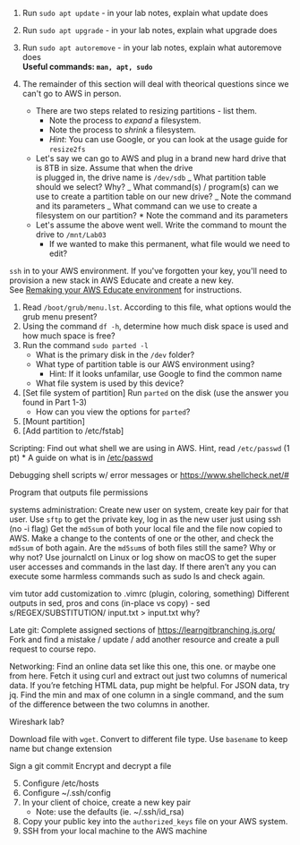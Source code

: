 1. Run `sudo apt update` - in your lab notes, explain what update does
2. Run `sudo apt upgrade` - in your lab notes, explain what upgrade does
3. Run `sudo apt autoremove` - in your lab notes, explain what autoremove does  
   **Useful commands: `man, apt, sudo`**

4. The remainder of this section will deal with theorical questions since we can't go to AWS in person.
   - There are two steps related to resizing partitions - list them.
     - Note the process to _expand_ a filesystem.
     - Note the process to _shrink_ a filesystem.
     - _Hint_: You can use Google, or you can look at the usage guide for `resize2fs`
   - Let's say we can go to AWS and plug in a brand new hard drive that is 8TB in size. Assume that when the drive  
     is plugged in, the drive name is `/dev/sdb`
     _ What partition table should we select? Why?
     _ What command(s) / program(s) can we use to create a partition table on our new drive?
     _ Note the command and its parameters
     _ What command can we use to create a filesystem on our partition? \* Note the command and its parameters
   - Let's assume the above went well. Write the command to mount the drive to `/mnt/Lab03`
     - If we wanted to make this permanent, what file would we need to edit?

`ssh` in to your AWS environment. If you've forgotten your key, you'll need to provision a new stack in AWS Educate and create a new key.  
See [Remaking your AWS Educate environment](../../..) for instructions.

1. Read `/boot/grub/menu.lst`. According to this file, what options would the grub menu present?
2. Using the command `df -h`, determine how much disk space is used and how much space is free?
3. Run the command `sudo parted -l`
   - What is the primary disk in the `/dev` folder?
   - What type of partition table is our AWS environment using?
     - Hint: If it looks unfamilar, use Google to find the common name
   - What file system is used by this device?
4. [Set file system of partition] Run `parted` on the disk (use the answer you found in Part 1-3)
   - How can you view the options for `parted`?
5. [Mount partition]
6. [Add partition to /etc/fstab]

Scripting:
Find out what shell we are using in AWS. Hint, read `/etc/passwd` (1 pt) \* A guide on what is in [/etc/passwd](http://www.linfo.org/etc_passwd.html)

Debugging shell scripts w/ error messages or https://www.shellcheck.net/#

Program that outputs file permissions

systems administration:
Create new user on system, create key pair for that user. Use `sftp` to get the private key, log in as the new user just using ssh (no -i flag)
Get the `md5sum` of both your local file and the file now copied to AWS. Make a change to the contents of one or the other, and check the `md5sum` of both again. Are the `md5sum`s of both files still the same? Why or why not?
Use journalctl on Linux or log show on macOS to get the super user accesses and commands in the last day. If there aren’t any you can execute some harmless commands such as sudo ls and check again.

vim tutor
add customization to .vimrc (plugin, coloring, something)
Different outputs in sed, pros and cons (in-place vs copy) - sed s/REGEX/SUBSTITUTION/ input.txt > input.txt why?

Late git:
Complete assigned sections of https://learngitbranching.js.org/
Fork and find a mistake / update / add another resource and create a pull request to course repo.

Networking:
Find an online data set like this one, this one. or maybe one from here. Fetch it using curl and extract out just two columns of numerical data. If you’re fetching HTML data, pup might be helpful. For JSON data, try jq. Find the min and max of one column in a single command, and the sum of the difference between the two columns in another.

Wireshark lab?

Download file with `wget`. Convert to different file type. Use `basename` to keep name but change extension

Sign a git commit
Encrypt and decrypt a file

5. Configure /etc/hosts
6. Configure ~/.ssh/config
7. In your client of choice, create a new key pair
   - Note: use the defaults (ie. ~/.ssh/id_rsa)
8. Copy your public key into the `authorized_keys` file on your AWS system.
9. SSH from your local machine to the AWS machine
